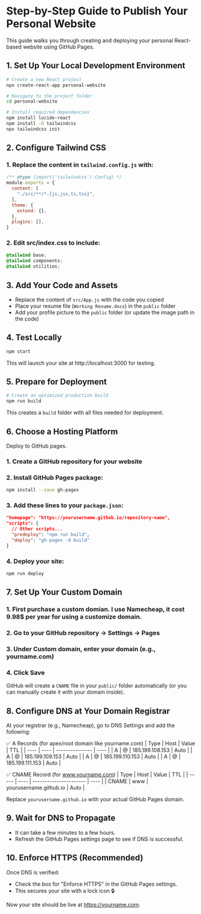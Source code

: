 # Step-by-Step Guide to Publish Your Personal Website

This guide walks you through creating and deploying your personal React-based website using GitHub Pages.

## 1. Set Up Your Local Development Environment

```bash
# Create a new React project
npx create-react-app personal-website

# Navigate to the project folder
cd personal-website

# Install required dependencies
npm install lucide-react
npm install -D tailwindcss
npx tailwindcss init
```

## 2. Configure Tailwind CSS

### 1. Replace the content in `tailwind.config.js` with:

```javascript
/** @type {import('tailwindcss').Config} */
module.exports = {
  content: [
    "./src/**/*.{js,jsx,ts,tsx}",
  ],
  theme: {
    extend: {},
  },
  plugins: [],
}
```

### 2. Edit src/index.css to include:

```css
@tailwind base;
@tailwind components;
@tailwind utilities;
```

## 3. Add Your Code and Assets

- Replace the content of `src/App.js` with the code you copied
- Place your resume file (`Working Resume.docx`) in the `public` folder
- Add your profile picture to the `public` folder (or update the image path in the code)

## 4. Test Locally

```bash
npm start
```

This will launch your site at http://localhost:3000 for testing.

## 5. Prepare for Deployment

```bash
# Create an optimized production build
npm run build
```

This creates a `build` folder with all files needed for deployment.

## 6. Choose a Hosting Platform

Deploy to GitHub pages.

### 1. Create a GitHub repository for your website
### 2. Install GitHub Pages package:
```bash
npm install --save gh-pages
```
### 3. Add these lines to your `package.json`:
```json
"homepage": "https://yourusername.github.io/repository-name",
"scripts": {
  // Other scripts...
  "predeploy": "npm run build",
  "deploy": "gh-pages -d build"
}
```

### 4. Deploy your site:
```bash
npm run deploy
```

## 7. Set Up Your Custom Domain

### 1. First purchase a custom domian. I use Namecheap, it cost 9.98$ per year for using a customize domain.
### 2. Go to your GitHub repository → Settings → Pages
### 3. Under Custom domain, enter your domain (e.g., yourname.com)
### 4. Click Save

GitHub will create a `CNAME` file in your `public/` folder automatically (or you can manually create it with your domain inside).

## 8. Configure DNS at Your Domain Registrar

At your registrar (e.g., Namecheap), go to DNS Settings and add the following:

✅ A Records (for apex/root domain like yourname.com)
| Type | Host | Value           | TTL  |
| ---- | ---- | --------------- | ---- |
| A    | @    | 185.199.108.153 | Auto |
| A    | @    | 185.199.109.153 | Auto |
| A    | @    | 185.199.110.153 | Auto |
| A    | @    | 185.199.111.153 | Auto |


✅ CNAME Record (for www.yourname.com)
| Type  | Host | Value                  | TTL  |
| ----- | ---- | ---------------------- | ---- |
| CNAME | www  | yourusername.github.io | Auto |

Replace `yourusername.github.io` with your actual GitHub Pages domain.

## 9. Wait for DNS to Propagate
- It can take a few minutes to a few hours.
- Refresh the GitHub Pages settings page to see if DNS is successful.

## 10. Enforce HTTPS (Recommended)
Once DNS is verified:

- Check the box for "Enforce HTTPS" in the GitHub Pages settings.
- This secures your site with a lock icon 🔒

Now your site should be live at https://yourname.com.